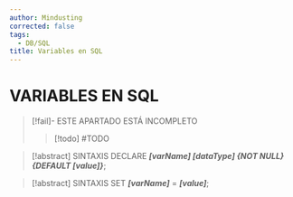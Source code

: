 ```yaml
---
author: Mindusting
corrected: false
tags:
  - DB/SQL
title: Variables en SQL
---
```


# VARIABLES EN SQL

> [!fail]- ESTE APARTADO ESTÁ INCOMPLETO
> > [!todo] #TODO

> [!abstract] SINTAXIS
> DECLARE ***\[varName\] \[dataType\] \{NOT NULL\} \{DEFAULT \[value\]\}***;

> [!abstract] SINTAXIS
> SET ***\[varName\]*** = ***\[value\]***;
